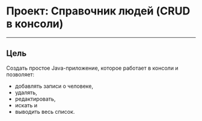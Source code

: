 # Проект: Справочник людей (CRUD в консоли)
--------
## Цель
Создать простое Java-приложение, которое работает в консоли и позволяет:
- добавлять записи о человеке,
- удалять,
- редактировать,
- искать и
- выводить весь список.
